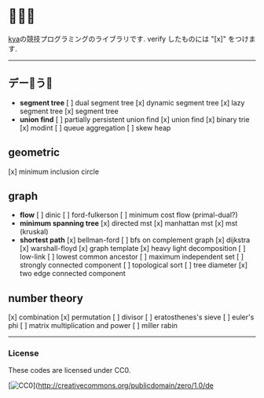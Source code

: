 # 🐙🐘🦍
[kya](https://twitter.com/kya_ski)の競技プログラミングのライブラリです.
verify したものには "[x]" をつけます.

***

## デー🐙う🐘
- **segment tree**
  [ ] dual segment tree
  [x] dynamic segment tree
  [x] lazy segment tree
  [x] segment tree
- **union find**
  [ ] partially persistent union find
  [x] union find
[x] binary trie
[x] modint
[ ] queue aggregation
[ ] skew heap

## geometric
[x] minimum inclusion circle

## graph
- **flow**
  [ ] dinic
  [ ] ford-fulkerson
  [ ] minimum cost flow (primal-dual?)
- **minimum spanning tree**
  [x] directed mst
  [x] manhattan mst
  [x] mst (kruskal)
- **shortest path**
  [x] bellman-ford
  [ ] bfs on complement graph
  [x] dijkstra
  [x] warshall-floyd
[x] graph template
[x] heavy light decomposition
[ ] low-link
[ ] lowest common ancestor
[ ] maximum independent set
[ ] strongly connected component
[ ] topological sort
[ ] tree diameter
[x] two edge connected component

## number theory
[x] combination
[x] permutation
[ ] divisor
[ ] eratosthenes's sieve
[ ] euler's phi
[ ] matrix multiplication and power
[ ] miller rabin

***

### License

These codes are licensed under CC0.

[![CC0](http://i.creativecommons.org/p/zero/1.0/88x31.png "CC0")](http://creativecommons.org/publicdomain/zero/1.0/de

